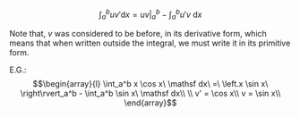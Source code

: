 $$
\int_a^b uv' \mathsf dx = \left.uv\right\rvert_a^b - \int_a^b u'v\ \mathsf dx
$$

Note that, $v$ was considered to be before, in its derivative form, which means that when written outside the integral, we must write it in its primitive form.

E.G.: $$\begin{array}{l}
\int_a^b x \cos x\ \mathsf dx\ =\ \left.x \sin x\ \right\rvert_a^b - \int_a^b \sin x\ \mathsf dx\\ \\
v' = \cos x\\
v = \sin x\\
\end{array}$$